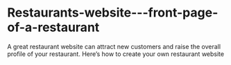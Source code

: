 # Restaurants-website---front-page-of-a-restaurant
A great restaurant website can attract new customers and raise the overall profile of your restaurant. Here’s how to create your own restaurant website
